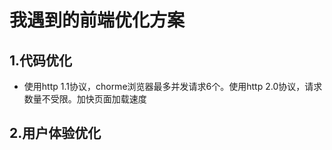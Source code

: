 # 我遇到的前端优化方案

## 1.代码优化

* 使用http 1.1协议，chorme浏览器最多并发请求6个。使用http 2.0协议，请求数量不受限。加快页面加载速度

## 2.用户体验优化